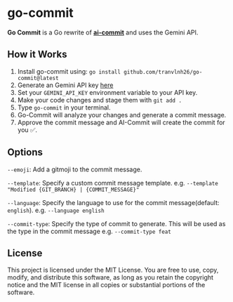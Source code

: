 # **go-commit**
**Go Commit** is a Go rewrite of [**ai-commit**](https://github.com/insulineru/ai-commit) and uses the Gemini API.

## How it Works
1. Install go-commit using: `go install github.com/tranvlnh26/go-commit@latest`
2. Generate an Gemini API key [here](https://aistudio.google.com/apikey)
3. Set your `GEMINI_API_KEY` environment variable to your API key.
1. Make your code changes and stage them with `git add .`
2. Type `go-commit` in your terminal.
3. Go-Commit will analyze your changes and generate a commit message.
4. Approve the commit message and AI-Commit will create the commit for you ✅.

## Options
`--emoji`: Add a gitmoji to the commit message.

`--template`: Specify a custom commit message template. e.g. `--template "Modified {GIT_BRANCH} | {COMMIT_MESSAGE}"`

`--language`: Specify the language to use for the commit message(default: `english`). e.g. `--language english`

`--commit-type`: Specify the type of commit to generate. This will be used as the type in the commit message e.g. `--commit-type feat`

## License
This project is licensed under the MIT License. You are free to use, copy, modify, and distribute this software, as long as you retain the copyright notice and the MIT license in all copies or substantial portions of the software.

